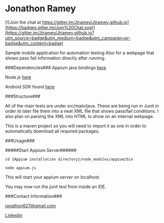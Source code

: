 Jonathon Ramey
===========

[![Join the chat at https://gitter.im/Jtramey/Jtramey.github.io](https://badges.gitter.im/Join%20Chat.svg)](https://gitter.im/Jtramey/Jtramey.github.io?utm_source=badge&utm_medium=badge&utm_campaign=pr-badge&utm_content=badge)

Sample mobile application for automation testing
Also for a webpage that shows pass fail information directly after running. 

###Dependencies###
Appium java bindings [here](https://github.com/appium/java-client/)

Node.js [here](https://nodejs.org/)

Android SDK found [here](https://developer.android.com/sdk/index.html)

###Structure###

All of the main tests are under src/main/java. These are being run in Junit in order to later file them into a neat XML file that shows pass/fail conditions. I also plan on parsing the XML into HTML to show on an internal webpage.

This is a maven project so you will need to import it as one in order to automatically download all required packages. 

###Usage###

#####Start Appium Server######
```
cd {Appium installation directory}/node_modules/appium/bin
```

```
node appium.js
```

This will start your appium server on localhost. 

You may now run the junit test from inside an IDE. 


###Contact Information###

jonathon627@gmail.com

[Linkedin](https://www.linkedin.com/in/jonathonramey)
